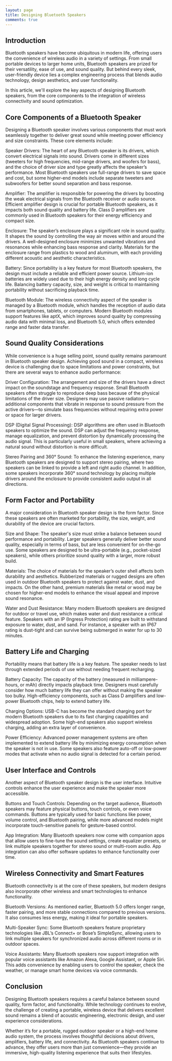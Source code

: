 ```yaml
---
layout: page
title: Designing Bluetooth Speakers
comments: true
---
```


## Introduction
Bluetooth speakers have become ubiquitous in modern life, offering users the convenience of wireless audio in a variety of settings. From small portable devices to larger home units, Bluetooth speakers are prized for their versatility, ease of use, and sound quality. But behind every sleek, user-friendly device lies a complex engineering process that blends audio technology, design aesthetics, and user functionality.

In this article, we'll explore the key aspects of designing Bluetooth speakers, from the core components to the integration of wireless connectivity and sound optimization.

## Core Components of a Bluetooth Speaker
Designing a Bluetooth speaker involves various components that must work seamlessly together to deliver great sound while meeting power efficiency and size constraints. These core elements include:

Speaker Drivers: The heart of any Bluetooth speaker is its drivers, which convert electrical signals into sound. Drivers come in different sizes (tweeters for high frequencies, mid-range drivers, and woofers for bass), and the choice of driver size and type greatly affects the speaker’s performance. Most Bluetooth speakers use full-range drivers to save space and cost, but some higher-end models include separate tweeters and subwoofers for better sound separation and bass response.

Amplifier: The amplifier is responsible for powering the drivers by boosting the weak electrical signals from the Bluetooth receiver or audio source. Efficient amplifier design is crucial for portable Bluetooth speakers, as it impacts both sound quality and battery life. Class D amplifiers are commonly used in Bluetooth speakers for their energy efficiency and compact size.

Enclosure: The speaker’s enclosure plays a significant role in sound quality. It shapes the sound by controlling the way air moves within and around the drivers. A well-designed enclosure minimizes unwanted vibrations and resonances while enhancing bass response and clarity. Materials for the enclosure range from plastics to wood and aluminum, with each providing different acoustic and aesthetic characteristics.

Battery: Since portability is a key feature for most Bluetooth speakers, the design must include a reliable and efficient power source. Lithium-ion batteries are widely used due to their high energy density and long cycle life. Balancing battery capacity, size, and weight is critical to maintaining portability without sacrificing playback time.

Bluetooth Module: The wireless connectivity aspect of the speaker is managed by a Bluetooth module, which handles the reception of audio data from smartphones, tablets, or computers. Modern Bluetooth modules support features like aptX, which improves sound quality by compressing audio data with minimal loss, and Bluetooth 5.0, which offers extended range and faster data transfer.

## Sound Quality Considerations
While convenience is a huge selling point, sound quality remains paramount in Bluetooth speaker design. Achieving good sound in a compact, wireless device is challenging due to space limitations and power constraints, but there are several ways to enhance audio performance:

Driver Configuration: The arrangement and size of the drivers have a direct impact on the soundstage and frequency response. Small Bluetooth speakers often struggle to reproduce deep bass because of the physical limitations of the driver size. Designers may use passive radiators—additional components that vibrate in response to sound pressure from the active drivers—to simulate bass frequencies without requiring extra power or space for larger drivers.

DSP (Digital Signal Processing): DSP algorithms are often used in Bluetooth speakers to optimize the sound. DSP can adjust the frequency response, manage equalization, and prevent distortion by dynamically processing the audio signal. This is particularly useful in small speakers, where achieving a natural sound without distortion is more difficult.

Stereo Pairing and 360° Sound: To enhance the listening experience, many Bluetooth speakers are designed to support stereo pairing, where two speakers can be linked to provide a left and right audio channel. In addition, some speakers incorporate 360° sound technology by placing multiple drivers around the enclosure to provide consistent audio output in all directions.

## Form Factor and Portability
A major consideration in Bluetooth speaker design is the form factor. Since these speakers are often marketed for portability, the size, weight, and durability of the device are crucial factors.

Size and Shape: The speaker's size must strike a balance between sound performance and portability. Larger speakers generally deliver better sound quality, especially in terms of bass, but are less convenient for on-the-go use. Some speakers are designed to be ultra-portable (e.g., pocket-sized speakers), while others prioritize sound quality with a larger, more robust build.

Materials: The choice of materials for the speaker’s outer shell affects both durability and aesthetics. Rubberized materials or rugged designs are often used in outdoor Bluetooth speakers to protect against water, dust, and impacts. On the other hand, premium materials like metal or wood may be chosen for higher-end models to enhance the visual appeal and improve sound resonance.

Water and Dust Resistance: Many modern Bluetooth speakers are designed for outdoor or travel use, which makes water and dust resistance a critical feature. Speakers with an IP (Ingress Protection) rating are built to withstand exposure to water, dust, and sand. For instance, a speaker with an IP67 rating is dust-tight and can survive being submerged in water for up to 30 minutes.

## Battery Life and Charging
Portability means that battery life is a key feature. The speaker needs to last through extended periods of use without needing frequent recharging.

Battery Capacity: The capacity of the battery (measured in milliampere-hours, or mAh) directly impacts playback time. Designers must carefully consider how much battery life they can offer without making the speaker too bulky. High-efficiency components, such as Class D amplifiers and low-power Bluetooth chips, help to extend battery life.

Charging Options: USB-C has become the standard charging port for modern Bluetooth speakers due to its fast charging capabilities and widespread adoption. Some high-end speakers also support wireless charging, adding an extra layer of convenience.

Power Efficiency: Advanced power management systems are often implemented to extend battery life by minimizing energy consumption when the speaker is not in use. Some speakers also feature auto-off or low-power modes that activate when no audio signal is detected for a certain period.

## User Interface and Controls
Another aspect of Bluetooth speaker design is the user interface. Intuitive controls enhance the user experience and make the speaker more accessible.

Buttons and Touch Controls: Depending on the target audience, Bluetooth speakers may feature physical buttons, touch controls, or even voice commands. Buttons are typically used for basic functions like power, volume control, and Bluetooth pairing, while more advanced models might incorporate touch-sensitive panels for gesture-based control.

App Integration: Many Bluetooth speakers now come with companion apps that allow users to fine-tune the sound settings, create equalizer presets, or link multiple speakers together for stereo sound or multi-room audio. App integration can also offer software updates to enhance functionality over time.

## Wireless Connectivity and Smart Features
Bluetooth connectivity is at the core of these speakers, but modern designs also incorporate other wireless and smart technologies to enhance functionality.

Bluetooth Versions: As mentioned earlier, Bluetooth 5.0 offers longer range, faster pairing, and more stable connections compared to previous versions. It also consumes less energy, making it ideal for portable speakers.

Multi-Speaker Sync: Some Bluetooth speakers feature proprietary technologies like JBL’s Connect+ or Bose’s SimpleSync, allowing users to link multiple speakers for synchronized audio across different rooms or in outdoor spaces.

Voice Assistants: Many Bluetooth speakers now support integration with popular voice assistants like Amazon Alexa, Google Assistant, or Apple Siri. This adds convenience by enabling users to control the speaker, check the weather, or manage smart home devices via voice commands.

## Conclusion
Designing Bluetooth speakers requires a careful balance between sound quality, form factor, and functionality. While technology continues to evolve, the challenge of creating a portable, wireless device that delivers excellent sound remains a blend of acoustic engineering, electronic design, and user experience considerations.

Whether it’s for a portable, rugged outdoor speaker or a high-end home audio system, the process involves thoughtful decisions about drivers, amplifiers, battery life, and connectivity. As Bluetooth speakers continue to advance, they offer users more than just convenience—they provide an immersive, high-quality listening experience that suits their lifestyles.
